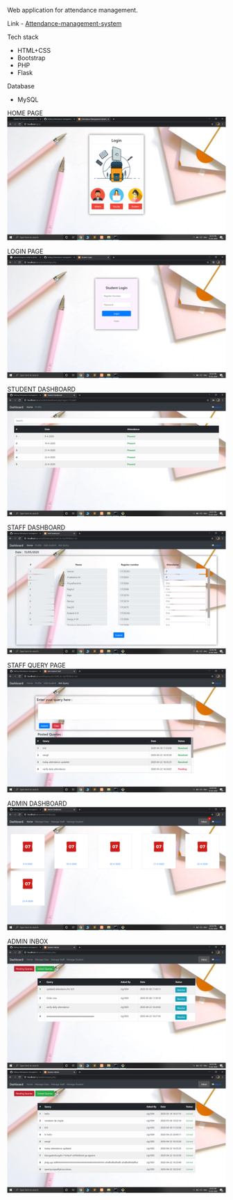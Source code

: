 Web application for attendance management.

Link - [Attendance-management-system](https://attendance-flask-app.herokuapp.com/)

Tech stack
* HTML+CSS
* Bootstrap
* PHP
* Flask

Database
* MySQL

HOME PAGE
![](images/home.png)

LOGIN PAGE
![](images/login.png)

STUDENT DASHBOARD
![](images/student.png)

STAFF DASHBOARD
![](images/staff_dashboard.png)

STAFF QUERY PAGE
![](images/staff_query.png)

ADMIN DASHBOARD
![](images/admin_dash.png)

ADMIN INBOX
![](images/pending_quries.png)
![](images/solved_quries.png)
